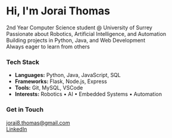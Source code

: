 #  Hi, I'm Jorai Thomas  
2nd Year Computer Science student @ University of Surrey  
Passionate about Robotics, Artificial Intelligence, and Automation  
Building projects in Python, Java, and Web Development  
Always eager to learn from others

### Tech Stack
- **Languages:** Python, Java, JavaScript, SQL  
- **Frameworks:** Flask, Node.js, Express  
- **Tools:** Git, MySQL, VSCode  
- **Interests:** Robotics • AI • Embedded Systems • Automation

### Get in Touch
jorai8.thomas@gmail.com  
[LinkedIn](https://www.linkedin.com/in/jorai-thomas-cs)

